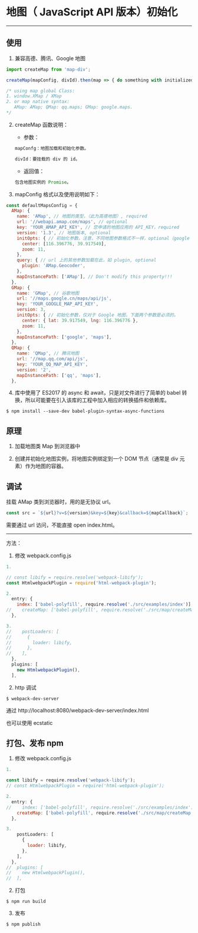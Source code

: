 # 地图（ JavaScript API 版本）初始化
---

## 使用

1. 兼容高德、腾讯、Google 地图

```js
import createMap from 'map-div';

createMap(mapConfig, divId).then(map => { do something with initialized map instance });

/* using map global Class: 
1. window.XMap / XMap
2. or map native syntax:
   AMap: AMap; QMap: qq.maps; GMap: google.maps.
*/
```

2. createMap 函数说明：

    - 参数：
    ```js
    mapConfg：地图加载和初始化参数。

    divId：要挂载的 div 的 id。
    ```

    - 返回值：
    ```js
    包含地图实例的 Promise。
    ```

3. mapConfig 格式以及使用说明如下：
```js
const defaultMapsConfig = {
  AMap: {
    name: 'AMap', // 地图的类型，（此为高德地图）, required
    url: '//webapi.amap.com/maps', // optional
    key: 'YOUR_AMAP_API_KEY', // 您申请的地图应用的 API_KEY，required
    version: '1.3', // 地图版本, optional
    initOpts: { // 初始化参数。注意，不同地图参数格式不一样，optional（google 地图 required）
      center: [116.396776, 39.917549],
      zoom: 11,
    },
    query: { // url 上的其他参数加载在此，如 plugin, optional
      plugin: 'AMap.Geocoder',
    },
    mapInstancePath: ['AMap'], // Don't modify this property!!!
  },
  GMap: {
    name: 'GMap', // 谷歌地图
    url: '//maps.google.cn/maps/api/js',
    key: 'YOUR_GOOGLE_MAP_API_KEY',
    version: 3,
    initOpts: { // 初始化参数，仅对于 Google 地图，下面两个参数是必须的。
      center: { lat: 39.917549, lng: 116.396776 },
      zoom: 11,
    },
    mapInstancePath: ['google', 'maps'],
  },
  QMap: {
    name: 'QMap', // 腾讯地图
    url: '//map.qq.com/api/js',
    key: 'YOUR_QQ_MAP_API_KEY',
    version: '2',
    mapInstancePath: ['qq', 'maps'],
  },
```

4. 库中使用了 ES2017 的 async 和 await，只是对文件进行了简单的 babel 转换，所以可能要在引入该库的工程中加入相应的转换插件和依赖库。

```console
$ npm install --save-dev babel-plugin-syntax-async-functions
```

## 原理

1. 加载地图类 Map 到浏览器中

2. 创建并初始化地图实例，将地图实例绑定到一个 DOM 节点（通常是 div 元素）作为地图的容器。

## 调试 

挂载 AMap 类到浏览器时，用的是无协议 url。

```js
const src = `${url}?v=${version}&key=${key}&callback=${mapCallback}`;
```

需要通过 url 访问，不能直接 open index.html。

---

方法：

1. 修改 webpack.config.js 

```js
1. 

// const libify = require.resolve('webpack-libify');
const HtmlwebpackPlugin = require('html-webpack-plugin');

2.
  entry: {
    index: ['babel-polyfill', require.resolve('./src/examples/index')],
//    createMap: ['babel-polyfill', require.resolve('./src/map/createMap')],
  },

3.
//    postLoaders: [
//      {
//        loader: libify,
//      },
//    ],
  },
  plugins: [
    new HtmlwebpackPlugin(),
  ],
```
2. http 调试

```console
$ webpack-dev-server
```

通过 http://localhost:8080/webpack-dev-server/index.html

也可以使用 ecstatic

## 打包、发布 npm

1. 修改 webpack.config.js 

```js
1. 

const libify = require.resolve('webpack-libify');
// const HtmlwebpackPlugin = require('html-webpack-plugin');

2.
  entry: {
//    index: ['babel-polyfill', require.resolve('./src/examples/index')],
    createMap: ['babel-polyfill', require.resolve('./src/map/createMap')],
  },

3.
    postLoaders: [
      {
        loader: libify,
      },
    ],
  },
//  plugins: [
//    new HtmlwebpackPlugin(),
//  ],
```

2. 打包

```console
$ npm run build
```

3. 发布

```console
$ npm publish 
```

